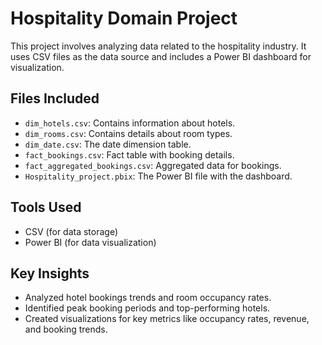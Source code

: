 # Hospitality Domain Project

This project involves analyzing data related to the hospitality industry. It uses CSV files as the data source and includes a Power BI dashboard for visualization.

## Files Included
- `dim_hotels.csv`: Contains information about hotels.
- `dim_rooms.csv`: Contains details about room types.
- `dim_date.csv`: The date dimension table.
- `fact_bookings.csv`: Fact table with booking details.
- `fact_aggregated_bookings.csv`: Aggregated data for bookings.
- `Hospitality_project.pbix`: The Power BI file with the dashboard.

## Tools Used
- CSV (for data storage)
- Power BI (for data visualization)

## Key Insights
- Analyzed hotel bookings trends and room occupancy rates.
- Identified peak booking periods and top-performing hotels.
- Created visualizations for key metrics like occupancy rates, revenue, and booking trends.
